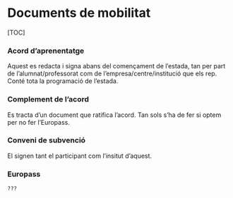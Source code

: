 # Documents de mobilitat

[TOC]

### Acord d’aprenentatge
Aquest es redacta i signa abans del començament de l’estada, tan per part de l’alumnat/professorat com de l’empresa/centre/institució que els rep. Conté tota la programació de l’estada. 

### Complement de l’acord
Es tracta d’un document que ratifica l’acord. Tan sols s’ha de fer si optem per no fer l’Europass.

### Conveni de subvenció
El signen tant el participant com l’insitut d’aquest. 

### Europass
	??? 
